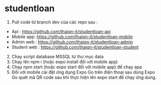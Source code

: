 # studentloan

1. Pull code từ branch dev của các repo sau : 
- Api : https://github.com/thaiqn-it/studentloan-api
- Mobile app: https://github.com/thaiqn-it/studentloan-mobile
- Admin web : https://github.com/thaiqn-it/studentloan-admin
- Student web : https://github.com/thaiqn-it/studentloan-student
2. Chay script database MSSQL từ thư mục data
3. Chạy lên npm i (hoặc expo install đối với mobile app)
4. Chạy npm start (hoặc expo start đối với mobile app) đế chạy app
5. Đối với mobile cài đặt ứng dụng Expo Go trên điện thoại sau dùng Expo Go quét mã QR code sau khi thực hiện lên expo start để chạy ứng dung.
